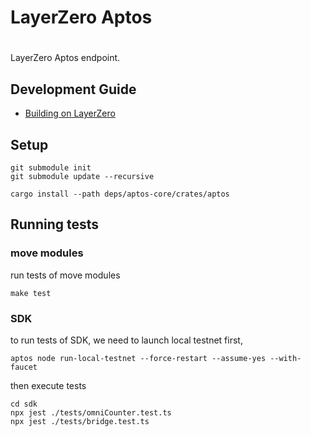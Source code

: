 # LayerZero Aptos
#
LayerZero Aptos endpoint.

## Development Guide

- [Building on LayerZero](apps/README.md)

## Setup

```shell
git submodule init
git submodule update --recursive

cargo install --path deps/aptos-core/crates/aptos
```

## Running tests

### move modules

run tests of move modules

```shell
make test
```

### SDK

to run tests of SDK, we need to launch local testnet first,

```shell
aptos node run-local-testnet --force-restart --assume-yes --with-faucet
```

then execute tests
```shell
cd sdk
npx jest ./tests/omniCounter.test.ts
npx jest ./tests/bridge.test.ts
```
